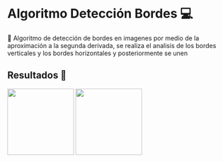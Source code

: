 # Algoritmo Detección Bordes :computer:

:mag_right: Algoritmo de detección de bordes en imagenes por medio de la aproximación a la segunda derivada, se realiza el analisis de los bordes verticales y los bordes horizontales y posteriormente se unen 

## Resultados :eyes:

<img align="center" width="150px" src="https://imgur.com/5TJ0cqW" />

<img align="center" width="150px" src="https://imgur.com/e7h1InP" />

